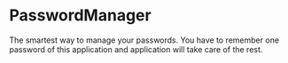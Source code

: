 # PasswordManager
The smartest way to manage your passwords. You have to remember one password of this application and application will take care of the rest.
